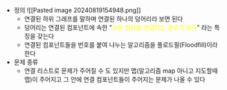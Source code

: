 - 정의                                                      ![[Pasted image 20240819154948.png]]
	- 연결된 하위 그래프를 말하며 연결된 하나의 덩어리라 보면 된다
	- 덩어리는 연결된 컴포넌트에 속한 "<font color="#ffff00">모든 정점을 연결하는 경로가 있다</font>" 라는 특징을 갖는다
	- 연결된 컴포넌트들을 번호를 붙여 나누는 알고리즘을 풀로드필(Floodfill)이라 한다
- 문제 종류
	- 연결 리스트로 문제가 주어질 수 도 있지만 맵(알고리즘 map 아니고 지도할때 맵)이 주어지고 그 안에 연결 컴포넌트들이 주어지는 문제가 나올 수 있다